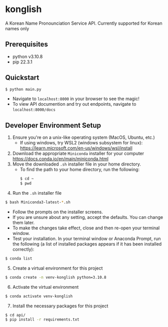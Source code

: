 # konglish
A Korean Name Pronounciation Service API. Currently supported for Korean names only

## Prerequisites
- python v3.10.8
- pip 22.3.1

## Quickstart
```bash
$ python main.py
```
- Navigate to `localhost:8000` in your browser to see the magic!
- To view API documention and try out endpoints, navigate to `localhost:8000/docs`

## Developer Environment Setup
1. Ensure you're on a unix-like operating system (MacOS, Ubuntu, etc.)
   - If using windows, try WSL2 (windows subsystem for linux): https://learn.microsoft.com/en-us/windows/wsl/install
2. Download the appropriate `Miniconda` installer for your computer
https://docs.conda.io/en/main/miniconda.html
3. Move the downloaded `.sh` installer file in your home directory.
    - To find the path to your home directory, run the following:
        ```bash
        $ cd ~
        $ pwd
        ```
4. Run the `.sh` installer file
```bash
$ bash Miniconda3-latest-*.sh
```
   - Follow the prompts on the installer screens.
   - If you are unsure about any setting, accept the defaults. You can change them later.
   - To make the changes take effect, close and then re-open your terminal window.
   - Test your installation. In your terminal window or Anaconda Prompt, run the following (a list of installed packages appears if it has been installed correctly):
```bash
$ conda list
``` 
5. Create a virtual environment for this project
```bash
$ conda create -n venv-konglish python=3.10.8
```
6. Activate the virtual environment
```bash
$ conda activate venv-konglish
```
7. Install the necessary packages for this project
```bash
$ cd api/
$ pip install -r requirements.txt
```